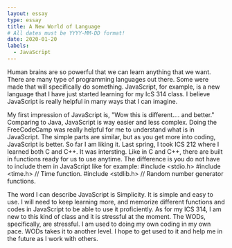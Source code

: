 ```yaml
---
layout: essay
type: essay
title: A New World of Language
# All dates must be YYYY-MM-DD format!
date: 2020-01-20
labels:
  - JavaScript
---
```


  Human brains are so powerful that we can learn anything that we want. There are many type of programming languages out there. Some were made that will specifically do something. JavaScript, for example, is a new language that I have just started learning for my IcS 314 class. I believe JavaScript is really helpful in many ways that I can imagine.

  My first impression of JavaScript is, "Wow this is different.... and better." Comparing to Java, JavaScript is way easier and less complex. Doing the FreeCodeCamp was really helpful for me to understand what is in JavaScript. The simple parts are similar, but as you get more into coding, JavaScript is better. So far I am liking it. Last spring, I took ICS 212 where I learned both C and C++. It was intersting. Like in C and C++, there are built in functions ready for us to use anytime. The difference is you do not have to include them in JavaScript like for example:
  #include <stdio.h>
  #include <time.h> // Time function.
  #include <stdlib.h> // Random number generator functions.
  
  The word I can describe JavaScript is Simplicity. It is simple and easy to use. I will need to keep learning more, and memorize different functions and codes in JavaScript to be able to use it proficiently. As for my ICS 314, I am new to this kind of class and it is stressful at the moment. The WODs, specifically, are stressful. I am used to doing my own coding in my own pace. WODs takes it to another level. I hope to get used to it and help me in the future as I work with others.

